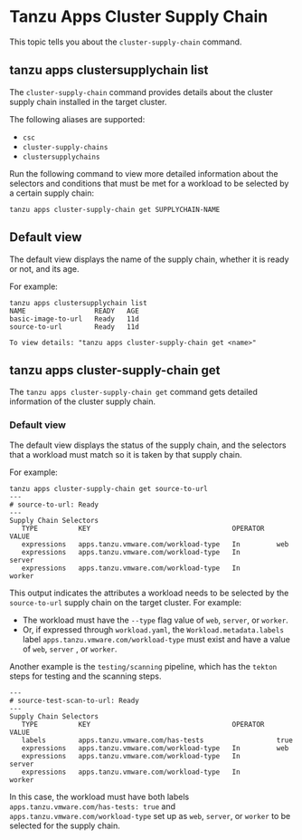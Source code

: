# Tanzu Apps Cluster Supply Chain

This topic tells you about the `cluster-supply-chain` command.

## tanzu apps clustersupplychain list

The `cluster-supply-chain` command provides details about the cluster supply chain installed in the
target cluster.

The following aliases are supported:

- `csc`
- `cluster-supply-chains`
- `clustersupplychains`

Run the following command to view more detailed information about the selectors and conditions that
must be met for a workload to be selected by a certain supply chain:

```console
tanzu apps cluster-supply-chain get SUPPLYCHAIN-NAME
```

## Default view

The default view displays the name of the supply chain, whether it is ready or not,
and its age.

For example:

```console
tanzu apps clustersupplychain list
NAME                 READY   AGE
basic-image-to-url   Ready   11d
source-to-url        Ready   11d

To view details: "tanzu apps cluster-supply-chain get <name>"

```

## tanzu apps cluster-supply-chain get

The `tanzu apps cluster-supply-chain get` command gets detailed information of the cluster supply chain.

### Default view

The default view displays the status of the supply
chain, and the selectors that a workload must match so it is taken by that supply chain.

For example:

```console
tanzu apps cluster-supply-chain get source-to-url
---
# source-to-url: Ready
---
Supply Chain Selectors
   TYPE          KEY                                   OPERATOR   VALUE
   expressions   apps.tanzu.vmware.com/workload-type   In         web
   expressions   apps.tanzu.vmware.com/workload-type   In         server
   expressions   apps.tanzu.vmware.com/workload-type   In         worker
```

This output indicates the attributes a workload needs to be selected by the `source-to-url` supply
chain on the target cluster. For example:

- The workload must have the `--type` flag value of `web`, `server`, or `worker`.
- Or, if expressed through `workload.yaml`, the `Workload.metadata.labels` label
  `apps.tanzu.vmware.com/workload-type` must exist and have a value of `web`, `server` , or `worker`.

Another example is the `testing/scanning` pipeline, which has the `tekton` steps for testing and
the scanning steps.

```console
---
# source-test-scan-to-url: Ready
---
Supply Chain Selectors
   TYPE          KEY                                   OPERATOR   VALUE
   labels        apps.tanzu.vmware.com/has-tests                  true
   expressions   apps.tanzu.vmware.com/workload-type   In         web
   expressions   apps.tanzu.vmware.com/workload-type   In         server
   expressions   apps.tanzu.vmware.com/workload-type   In         worker
```

In this case, the workload must have both labels `apps.tanzu.vmware.com/has-tests: true` and
`apps.tanzu.vmware.com/workload-type` set up as `web`, `server`, or `worker` to be selected for
the supply chain.
